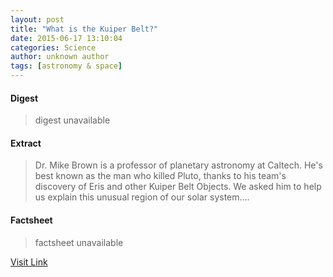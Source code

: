 ```yaml
---
layout: post
title: "What is the Kuiper Belt?"
date: 2015-06-17 13:10:04
categories: Science
author: unknown author
tags: [astronomy & space]
---
```



#### Digest
>digest unavailable

#### Extract
>Dr. Mike Brown is a professor of planetary astronomy at Caltech. He's best known as the man who killed Pluto, thanks to his team's discovery of Eris and other Kuiper Belt Objects. We asked him to help us explain this unusual region of our solar system....

#### Factsheet
>factsheet unavailable

[Visit Link](http://phys.org/news353749610.html)


